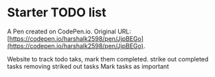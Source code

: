 # Starter TODO list 

A Pen created on CodePen.io. Original URL: [https://codepen.io/harshalk2598/pen/JjpBEGo](https://codepen.io/harshalk2598/pen/JjpBEGo).

Website to track todo taks, mark them completed.
strike out completed tasks
removing striked out tasks
Mark tasks as important
